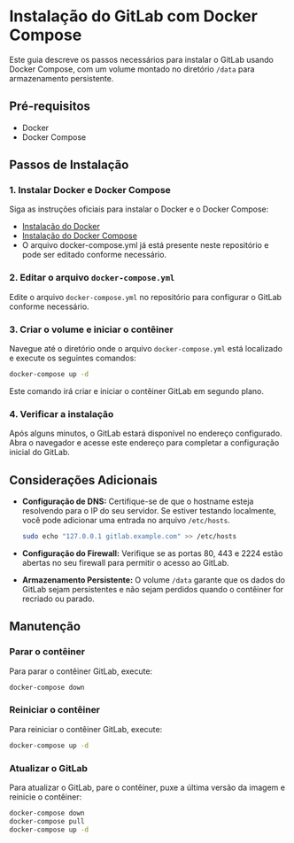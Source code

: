 
# Instalação do GitLab com Docker Compose

Este guia descreve os passos necessários para instalar o GitLab usando Docker Compose, com um volume montado no diretório `/data` para armazenamento persistente.

## Pré-requisitos

- Docker
- Docker Compose

## Passos de Instalação

### 1. Instalar Docker e Docker Compose

Siga as instruções oficiais para instalar o Docker e o Docker Compose:

- [Instalação do Docker](https://docs.docker.com/get-docker/)
- [Instalação do Docker Compose](https://docs.docker.com/compose/install/)
- O arquivo docker-compose.yml já está presente neste repositório e pode ser editado conforme necessário.

### 2. Editar o arquivo `docker-compose.yml`

Edite o arquivo `docker-compose.yml` no repositório para configurar o GitLab conforme necessário.

### 3. Criar o volume e iniciar o contêiner

Navegue até o diretório onde o arquivo `docker-compose.yml` está localizado e execute os seguintes comandos:

```bash
docker-compose up -d
```

Este comando irá criar e iniciar o contêiner GitLab em segundo plano.

### 4. Verificar a instalação

Após alguns minutos, o GitLab estará disponível no endereço configurado. Abra o navegador e acesse este endereço para completar a configuração inicial do GitLab.

## Considerações Adicionais

- **Configuração de DNS:** Certifique-se de que o hostname esteja resolvendo para o IP do seu servidor. Se estiver testando localmente, você pode adicionar uma entrada no arquivo `/etc/hosts`.
  
  ```bash
  sudo echo "127.0.0.1 gitlab.example.com" >> /etc/hosts
  ```

- **Configuração do Firewall:** Verifique se as portas 80, 443 e 2224 estão abertas no seu firewall para permitir o acesso ao GitLab.

- **Armazenamento Persistente:** O volume `/data` garante que os dados do GitLab sejam persistentes e não sejam perdidos quando o contêiner for recriado ou parado.

## Manutenção

### Parar o contêiner

Para parar o contêiner GitLab, execute:

```bash
docker-compose down
```

### Reiniciar o contêiner

Para reiniciar o contêiner GitLab, execute:

```bash
docker-compose up -d
```

### Atualizar o GitLab

Para atualizar o GitLab, pare o contêiner, puxe a última versão da imagem e reinicie o contêiner:

```bash
docker-compose down
docker-compose pull
docker-compose up -d
```
